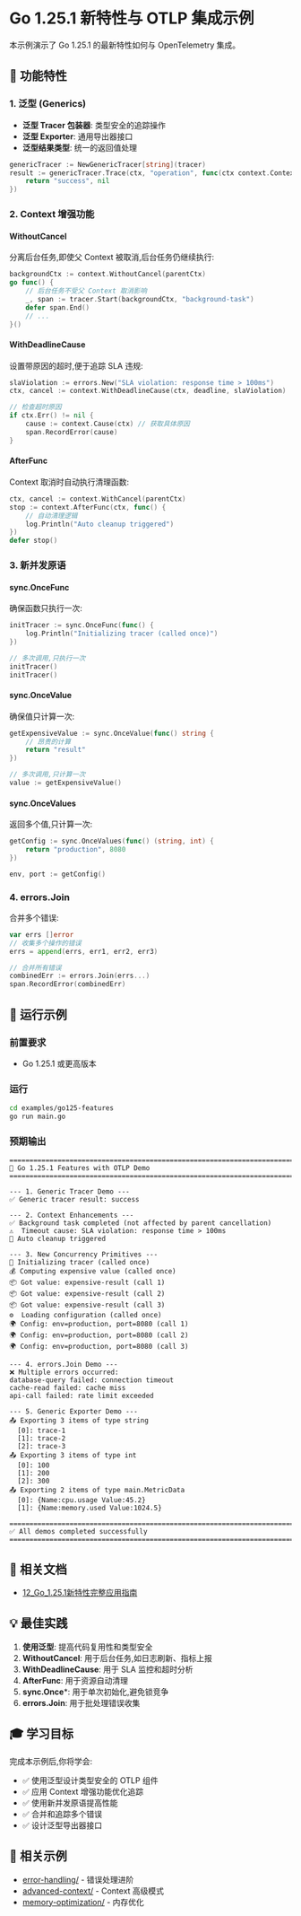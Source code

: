 # Go 1.25.1 新特性与 OTLP 集成示例

本示例演示了 Go 1.25.1 的最新特性如何与 OpenTelemetry 集成。

## 🎯 功能特性

### 1. 泛型 (Generics)

- **泛型 Tracer 包装器**: 类型安全的追踪操作
- **泛型 Exporter**: 通用导出器接口
- **泛型结果类型**: 统一的返回值处理

```go
genericTracer := NewGenericTracer[string](tracer)
result := genericTracer.Trace(ctx, "operation", func(ctx context.Context) (string, error) {
    return "success", nil
})
```

### 2. Context 增强功能

#### WithoutCancel

分离后台任务,即使父 Context 被取消,后台任务仍继续执行:

```go
backgroundCtx := context.WithoutCancel(parentCtx)
go func() {
    // 后台任务不受父 Context 取消影响
    _, span := tracer.Start(backgroundCtx, "background-task")
    defer span.End()
    // ...
}()
```

#### WithDeadlineCause

设置带原因的超时,便于追踪 SLA 违规:

```go
slaViolation := errors.New("SLA violation: response time > 100ms")
ctx, cancel := context.WithDeadlineCause(ctx, deadline, slaViolation)

// 检查超时原因
if ctx.Err() != nil {
    cause := context.Cause(ctx) // 获取具体原因
    span.RecordError(cause)
}
```

#### AfterFunc

Context 取消时自动执行清理函数:

```go
ctx, cancel := context.WithCancel(parentCtx)
stop := context.AfterFunc(ctx, func() {
    // 自动清理逻辑
    log.Println("Auto cleanup triggered")
})
defer stop()
```

### 3. 新并发原语

#### sync.OnceFunc

确保函数只执行一次:

```go
initTracer := sync.OnceFunc(func() {
    log.Println("Initializing tracer (called once)")
})

// 多次调用,只执行一次
initTracer()
initTracer()
```

#### sync.OnceValue

确保值只计算一次:

```go
getExpensiveValue := sync.OnceValue(func() string {
    // 昂贵的计算
    return "result"
})

// 多次调用,只计算一次
value := getExpensiveValue()
```

#### sync.OnceValues

返回多个值,只计算一次:

```go
getConfig := sync.OnceValues(func() (string, int) {
    return "production", 8080
})

env, port := getConfig()
```

### 4. errors.Join

合并多个错误:

```go
var errs []error
// 收集多个操作的错误
errs = append(errs, err1, err2, err3)

// 合并所有错误
combinedErr := errors.Join(errs...)
span.RecordError(combinedErr)
```

## 🚀 运行示例

### 前置要求

- Go 1.25.1 或更高版本

### 运行

```bash
cd examples/go125-features
go run main.go
```

### 预期输出

```text
================================================================================
🚀 Go 1.25.1 Features with OTLP Demo
================================================================================

--- 1. Generic Tracer Demo ---
✅ Generic tracer result: success

--- 2. Context Enhancements ---
✅ Background task completed (not affected by parent cancellation)
⚠️  Timeout cause: SLA violation: response time > 100ms
🧹 Auto cleanup triggered

--- 3. New Concurrency Primitives ---
🔧 Initializing tracer (called once)
💰 Computing expensive value (called once)
📦 Got value: expensive-result (call 1)
📦 Got value: expensive-result (call 2)
📦 Got value: expensive-result (call 3)
⚙️  Loading configuration (called once)
🌍 Config: env=production, port=8080 (call 1)
🌍 Config: env=production, port=8080 (call 2)
🌍 Config: env=production, port=8080 (call 3)

--- 4. errors.Join Demo ---
❌ Multiple errors occurred:
database-query failed: connection timeout
cache-read failed: cache miss
api-call failed: rate limit exceeded

--- 5. Generic Exporter Demo ---
📤 Exporting 3 items of type string
  [0]: trace-1
  [1]: trace-2
  [2]: trace-3
📤 Exporting 3 items of type int
  [0]: 100
  [1]: 200
  [2]: 300
📤 Exporting 2 items of type main.MetricData
  [0]: {Name:cpu.usage Value:45.2}
  [1]: {Name:memory.used Value:1024.5}

================================================================================
✅ All demos completed successfully
================================================================================
```

## 📖 相关文档

- [12_Go_1.25.1新特性完整应用指南](../../标准深度梳理_2025_10/00_Go完整集成指南/12_Go_1.25.1新特性完整应用指南.md)

## 💡 最佳实践

1. **使用泛型**: 提高代码复用性和类型安全
2. **WithoutCancel**: 用于后台任务,如日志刷新、指标上报
3. **WithDeadlineCause**: 用于 SLA 监控和超时分析
4. **AfterFunc**: 用于资源自动清理
5. **sync.Once***: 用于单次初始化,避免锁竞争
6. **errors.Join**: 用于批处理错误收集

## 🎓 学习目标

完成本示例后,你将学会:

- ✅ 使用泛型设计类型安全的 OTLP 组件
- ✅ 应用 Context 增强功能优化追踪
- ✅ 使用新并发原语提高性能
- ✅ 合并和追踪多个错误
- ✅ 设计泛型导出器接口

## 🔗 相关示例

- [error-handling/](../error-handling/) - 错误处理进阶
- [advanced-context/](../advanced-context/) - Context 高级模式
- [memory-optimization/](../memory-optimization/) - 内存优化
